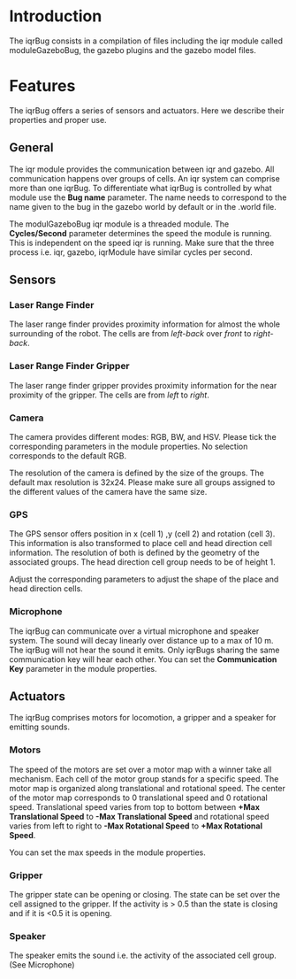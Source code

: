 # Introduction #

The iqrBug consists in a compilation of files including the  iqr module called moduleGazeboBug, the gazebo plugins and the gazebo model files.


# Features #
The iqrBug offers a series of sensors and actuators. Here we describe their properties and proper use.

## General ##
The iqr module provides the communication between iqr and gazebo. All communication happens over groups of cells. An iqr system can comprise more than one iqrBug. To differentiate what iqrBug is controlled by what module use the **Bug name** parameter. The name needs to correspond to the name given to the bug in the gazebo world by default or in the  .world file.

The modulGazeboBug iqr module is a threaded module. The **Cycles/Second** parameter determines the speed the module is running. This is independent on the speed iqr is running. Make sure that the three process i.e. iqr, gazebo, iqrModule have similar cycles per second.

## Sensors ##
### Laser Range Finder ###
The laser range finder provides proximity information for almost the whole surrounding of the robot. The cells are from _left-back_ over _front_ to _right-back_.

### Laser Range Finder Gripper ###
The laser range finder gripper provides proximity information for the near proximity of the gripper. The cells are from _left_ to _right_.

### Camera ###
The camera provides different modes: RGB, BW, and HSV. Please tick the corresponding parameters in the module properties. No selection corresponds to the default RGB.

The resolution of the camera is defined by the size of the groups. The default max resolution is 32x24. Please make sure all groups assigned to the different values of the camera have the same size.

### GPS ###
The GPS sensor offers position in x (cell 1) ,y (cell 2) and rotation (cell 3). This information is also transformed to place cell and head direction cell information. The resolution of both is defined by the geometry of the associated groups. The head direction cell group needs to be of height 1.

Adjust the corresponding parameters to adjust the shape of the place and head direction cells.


### Microphone ###
The iqrBug can communicate over a virtual microphone and speaker system. The sound will decay linearly over distance up to  a max of 10 m. The iqrBug will not hear the sound it emits. Only iqrBugs sharing the same communication key will hear each other. You can set the **Communication Key** parameter in the module properties.
## Actuators ##
The iqrBug comprises motors for locomotion, a gripper and a speaker for emitting sounds.

### Motors ###
The speed of the motors are set over a motor map with a winner take all mechanism. Each cell of the motor group stands for a specific speed. The motor map is organized along translational and rotational speed. The center of the motor map corresponds to 0 translational speed and 0 rotational speed. Translational speed varies from top to bottom between **+Max Translational Speed** to **-Max Translational Speed** and rotational speed varies from left to right to **-Max Rotational Speed** to **+Max Rotational Speed**.

You can set the max speeds in the module properties.

### Gripper ###
The gripper state can be opening or closing. The state can be set over the cell assigned to the gripper. If the activity is > 0.5 than the state is closing and if it is <0.5 it is opening.

### Speaker ###
The speaker emits the sound i.e. the activity of the associated cell group. (See Microphone)